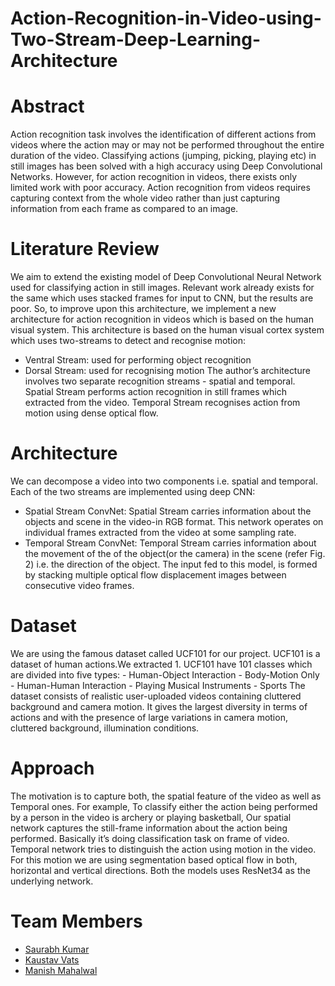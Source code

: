 # Action-Recognition-in-Video-using-Two-Stream-Deep-Learning-Architecture

# Abstract
Action recognition task involves the identification of different actions from videos where the action may or may not be performed throughout the entire duration of the video.
Classifying actions (jumping, picking, playing etc) in still images has been solved with a high accuracy using  Deep Convolutional Networks. However,  for action recognition in videos, there exists only limited work with poor accuracy.
Action recognition from videos requires capturing context from the whole video rather than just capturing information from each frame as compared to an image.

# Literature Review
We aim to extend the existing model of Deep Convolutional Neural Network used for classifying action in still images. Relevant work already exists for the same which uses stacked frames for input to CNN, but the results are poor. So, to improve upon this architecture, we implement a new architecture for action recognition in videos which is based on the human visual system. This architecture is based on the human visual cortex system which uses two-streams to detect and recognise motion:
- Ventral Stream: used for performing object recognition
- Dorsal Stream: used for recognising motion 
The author’s architecture involves two separate recognition streams - spatial and temporal. Spatial Stream performs action recognition in still frames which extracted from the video. Temporal Stream recognises action from motion using dense optical flow.



# Architecture
We can decompose a video into two components i.e. spatial and temporal. Each of the two streams are implemented using deep CNN:
- Spatial Stream ConvNet: Spatial Stream carries information about the objects and scene in the video-in RGB format. This network operates on individual frames extracted from the video at some sampling rate.
- Temporal Stream ConvNet: Temporal Stream carries information about the movement of the of the object(or the camera) in the scene (refer Fig. 2) i.e. the direction of the object. The input fed to this model, is formed by stacking multiple optical flow displacement images between consecutive video frames. 

# Dataset
We are using the famous dataset called UCF101 for our
project. UCF101 is a dataset of human actions.We extracted 1. UCF101
have 101 classes which are divided into five types:
    - Human-Object Interaction
    - Body-Motion Only
    - Human-Human Interaction
    - Playing Musical Instruments
    - Sports
The dataset consists of realistic user-uploaded videos containing
cluttered background and camera motion. It gives the largest diversity in terms of actions and with the presence of large variations in camera motion, cluttered background, illumination conditions. 

# Approach
The motivation is to capture both, the spatial feature of the video as well as Temporal ones. For example, To classify either the action being performed by a person in the video is archery or playing basketball, Our spatial network captures the still-frame information about the action being performed. Basically it’s doing classification task on frame of video. Temporal network tries to distinguish the action using motion in the video. For this motion we are using segmentation based optical flow in both, horizontal and vertical directions. Both the models uses ResNet34 as the underlying network.

# Team Members
- [Saurabh Kumar](https://github.com/skwow)
- [Kaustav Vats](https://github.com/kaustavvats)
- [Manish Mahalwal](https://github.com/mahalwal)

